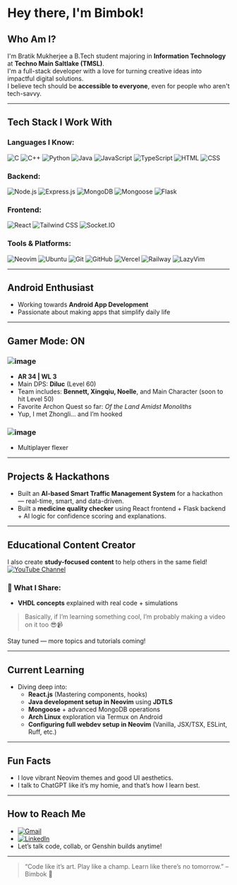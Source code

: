 # Hey there, I'm Bimbok!

## Who Am I?

I'm Bratik Mukherjee a B.Tech student majoring in **Information Technology** at **Techno Main Saltlake (TMSL)**.  
I'm a full-stack developer with a love for turning creative ideas into impactful digital solutions.  
I believe tech should be **accessible to everyone**, even for people who aren't tech-savvy.

---

## Tech Stack I Work With

### Languages I Know:
<p>
  <img alt="C" src="https://img.shields.io/badge/C-%2300599C.svg?style=flat&logo=c&logoColor=white" />
  <img alt="C++" src="https://img.shields.io/badge/C++-%2300599C.svg?style=flat&logo=c%2B%2B&logoColor=white" />
  <img alt="Python" src="https://img.shields.io/badge/Python-%2314354C.svg?style=flat&logo=python&logoColor=white" />
  <img alt="Java" src="https://img.shields.io/badge/Java-%23ED8B00.svg?style=flat&logo=java&logoColor=white" />
  <img alt="JavaScript" src="https://img.shields.io/badge/JavaScript-%23F7DF1E.svg?style=flat&logo=javascript&logoColor=black" />
  <img alt="TypeScript" src="https://img.shields.io/badge/TypeScript-%23007ACC.svg?style=flat&logo=typescript&logoColor=white" />
  <img alt="HTML" src="https://img.shields.io/badge/HTML5-%23E34F26.svg?style=flat&logo=html5&logoColor=white" />
  <img alt="CSS" src="https://img.shields.io/badge/CSS3-%231572B6.svg?style=flat&logo=css3&logoColor=white" />
</p>

### Backend:
<p>
  <img alt="Node.js" src="https://img.shields.io/badge/Node.js-%23339933.svg?style=flat&logo=nodedotjs&logoColor=white" />
  <img alt="Express.js" src="https://img.shields.io/badge/Express.js-%23000000.svg?style=flat&logo=express&logoColor=white" />
  <img alt="MongoDB" src="https://img.shields.io/badge/MongoDB-%2347A248.svg?style=flat&logo=mongodb&logoColor=white" />
  <img alt="Mongoose" src="https://img.shields.io/badge/Mongoose-%23880000.svg?style=flat&logo=mongoose&logoColor=white" />
  <img alt="Flask" src="https://img.shields.io/badge/Flask-%23000.svg?style=flat&logo=flask&logoColor=white" />
</p>

### Frontend:
<p>
  <img alt="React" src="https://img.shields.io/badge/React-%2361DAFB.svg?style=flat&logo=react&logoColor=black" />
  <img alt="Tailwind CSS" src="https://img.shields.io/badge/Tailwind_CSS-%2306B6D4.svg?style=flat&logo=tailwindcss&logoColor=white" />
  <img alt="Socket.IO" src="https://img.shields.io/badge/Socket.IO-%23000000.svg?style=flat&logo=socket.io&logoColor=white" />
</p>

### Tools & Platforms:
<p>
  <img alt="Neovim" src="https://img.shields.io/badge/Neovim-%2300DF00.svg?style=flat&logo=neovim&logoColor=white" />
  <img alt="Ubuntu" src="https://img.shields.io/badge/Ubuntu-%23E95420.svg?style=flat&logo=ubuntu&logoColor=white" />
  <img alt="Git" src="https://img.shields.io/badge/Git-%23F05032.svg?style=flat&logo=git&logoColor=white" />
  <img alt="GitHub" src="https://img.shields.io/badge/GitHub-%23121011.svg?style=flat&logo=github&logoColor=white" />
  <img alt="Vercel" src="https://img.shields.io/badge/Vercel-%23000000.svg?style=flat&logo=vercel&logoColor=white" />
  <img alt="Railway" src="https://img.shields.io/badge/Railway-%230B0D0E.svg?style=flat&logo=railway&logoColor=white" />
  <img alt="LazyVim" src="https://img.shields.io/badge/LazyVim-%23222222.svg?style=flat&logo=neovim&logoColor=green" />
</p>

---

## Android Enthusiast
- Working towards **Android App Development**
- Passionate about making apps that simplify daily life

---

## Gamer Mode: ON

### ![image](https://github.com/user-attachments/assets/820c47d2-d165-4087-8766-47972348d467)
- **AR 34 | WL 3**
- Main DPS: **Diluc** (Level 60)
- Team includes: **Bennett, Xingqiu, Noelle**, and Main Character (soon to hit Level 50)
- Favorite Archon Quest so far: *Of the Land Amidst Monoliths*
- Yup, I met Zhongli… and I’m hooked

### ![image](https://github.com/user-attachments/assets/6b2e31da-0773-4aed-944b-12a13a3555c8)
- Multiplayer flexer

---

## Projects & Hackathons

- Built an **AI-based Smart Traffic Management System** for a hackathon — real-time, smart, and data-driven.
- Built a **medicine quality checker** using React frontend + Flask backend + AI logic for confidence scoring and explanations.

---

## Educational Content Creator

I also create **study-focused content** to help others in the same field!
[![YouTube Channel](https://img.shields.io/badge/YouTube-Bimbok-red?style=flat&logo=youtube)](https://youtube.com/@hellohellothisibimbok)

### 🔧 What I Share:

* **VHDL concepts** explained with real code + simulations

> Basically, if I’m learning something cool, I’m probably making a video on it too 😎📹

Stay tuned — more topics and tutorials coming!

---

## Current Learning

- Diving deep into:
  - **React.js** (Mastering components, hooks)
  - **Java development setup in Neovim** using **JDTLS**
  - **Mongoose** + advanced MongoDB operations
  - **Arch Linux** exploration via Termux on Android
  - **Configuring full webdev setup in Neovim** (Vanilla, JSX/TSX, ESLint, Ruff, etc.)

---

## Fun Facts

- I love vibrant Neovim themes and good UI aesthetics.
- I talk to ChatGPT like it’s my homie, and that’s how I learn best.

---

## How to Reach Me

- [![Gmail](https://img.shields.io/badge/Gmail-Bimbok-D14836?style=flat&logo=gmail&logoColor=white)](mailto:bimbokmkj@gmail.com)
- [![LinkedIn](https://img.shields.io/badge/LinkedIn-Bratik-blue?style=flat&logo=linkedin&logoColor=white)](https://www.linkedin.com/in/bratik-mukherjee-1067462a6/)
- Let’s talk code, collab, or Genshin builds anytime!

---

> “Code like it’s art. Play like a champ. Learn like there’s no tomorrow.” – Bimbok 🫡

